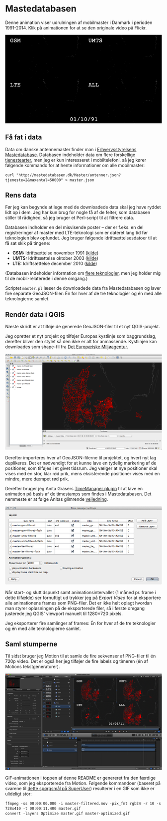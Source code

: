 Mastedatabasen
==============

Denne animation viser udrulningen af mobilmaster i Danmark i perioden 1991-2014. Klik på animationen for at se den originale video på Flickr.

[![Mastedatabasen](https://raw.githubusercontent.com/wulff/perl-mastedatabasen/master/img/master.gif)](https://www.flickr.com/photos/nidhug/15472267396/)

Få fat i data
-------------

Data om danske antennemaster finder man i [Erhvervsstyrelsens Mastedatabase](http://mastedatabasen.dk/). Databasen indeholder data om flere forskellige [tjenestearter](http://mastedatabasen.dk/Master/antenner/tjenester.xml), men jeg er kun interesseret i mobiltelefoni, så jeg kører følgende kommando for at hente informationer om alle mobilmaster:

    curl "http://mastedatabasen.dk/Master/antenner.json?tjeneste=2&maxantal=50000" > master.json

Rens data
---------

Før jeg kan begynde at lege med de downloadede data skal jeg have ryddet lidt op i dem. Jeg har kun brug for nogle få af de felter, som databasen stiller til rådighed, så jeg bruger et Perl-script til at filtrere data.

Databasen indholder en del misvisende poster – der er f.eks. en del registreringer af master med LTE-teknologi som er dateret lang tid før teknologien blev opfundet. Jeg bruger følgende idriftsættelsesdatoer til at få sat skik på tingene:

* **GSM:** Idriftsættelse november 1991 ([kilde](http://www.telenor.dk/om_telenor/organisation/historie/))
* **UMTS:** Idriftsættelse oktober 2003 ([kilde](http://en.wikipedia.org/wiki/List_of_UMTS_networks#Europe))
* **LTE:** Idriftsættelse december 2010 ([kilde](http://www.computerworld.dk/art/112758/nu-er-det-her-telia-lancerer-4g-i-danmark))

(Databasen indeholder information om [flere teknologier](http://mastedatabasen.dk/Master/antenner/teknologier.json), men jeg holder mig til de mobil-relaterede i denne omgang.)

Scriptet `master.pl` læser de downloadede data fra Mastedatabasen og laver fire separate GeoJSON-filer: Én for hver af de tre teknologier og én med alle teknologierne samlet.

Rendér data i QGIS
------------------

Næste skridt er at tilføje de generede GeoJSON-filer til et nyt QGIS-projekt.

Jeg opretter et nyt projekt og tilføjer Europas kystlinje som baggrundslag, derefter bliver den stylet så den ikke er alt for anmassende. Kystlinjen kan downloades som shape-fil fra [Det Europæiske Miljøagentur](http://www.eea.europa.eu/data-and-maps/data/eea-coastline-for-analysis/gis-data/europe-coastline-shapefile).

![QGIS screenshot](https://raw.githubusercontent.com/wulff/perl-mastedatabasen/master/img/qgis.png)

Derefter importeres hver af GeoJSON-filerne til projektet, og hvert nyt lag duplikeres. Det er nødvendigt for at kunne lave en tydelig markering af de positioner, som tilføjes i et givet tidsrum. Jeg vælger at nye positioner skal vises med en stor, klar rød prik, mens eksisterende positioner vises med en mindre, mere dæmpet rød prik.

Derefter bruger jeg Anita Grasers [TimeManager plugin](https://plugins.qgis.org/plugins/timemanager/) til at lave en animation på basis af de timestamps som findes i Mastedatabasen. Det nemmeste er at følge Anitas glimrende [vejledning](http://anitagraser.com/2011/11/20/nice-animations-with-time-managers-offset-feature/).

![QGIS Time Manager screenshot](https://raw.githubusercontent.com/wulff/perl-mastedatabasen/master/img/qgis-tm.png)

Når start- og sluttidspunkt samt animationsintervallet (1 måned pr. frame i dette tilfælde) ser fornuftigt ud trykker jeg på *Export Video* for at eksportere alle animationens frames som PNG-filer. Det er ikke helt oplagt hvordan man styrer opløsningen på de eksporterede filer, så i første omgang justerede jeg QGIS' viewport manuelt til 1280×720 pixels.

Jeg eksporterer fire samlinger af frames: Én for hver af de tre teknologier og én med alle teknologierne samlet.

Saml stumperne
--------------

Til sidst bruger jeg Motion til at samle de fire sekvenser af PNG-filer til én 720p video. Det er også her jeg tilføjer de fire labels og timeren (én af Motions tekstgeneratorer).

![QGIS Time Manager screenshot](https://raw.githubusercontent.com/wulff/perl-mastedatabasen/master/img/motion.png)

GIF-animationen i toppen af denne README er genereret fra den færdige video, som jeg eksporterede fra Motion. Følgende kommandoer (baseret på svarene til [dette spørgsmål på SuperUser](http://superuser.com/questions/436056/how-can-i-get-ffmpeg-to-convert-a-mov-to-a-gif)) resulterer i en GIF som ikke er ulideligt stor:

    ffmpeg -ss 00:00:00.000 -i master-filtered.mov -pix_fmt rgb24 -r 10 -s 728x410 -t 00:00:11.400 master.gif
    convert -layers Optimize master.gif master-optimized.gif
